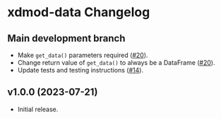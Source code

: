 # xdmod-data Changelog

## Main development branch
- Make `get_data()` parameters required ([\#20](https://github.com/ubccr/xdmod-data/pull/20)).
- Change return value of `get_data()` to always be a DataFrame ([\#20](https://github.com/ubccr/xdmod-data/pull/20)).
- Update tests and testing instructions ([\#14](https://github.com/ubccr/xdmod-data/pull/14)).

## v1.0.0 (2023-07-21)
- Initial release.
